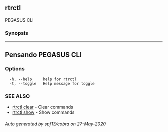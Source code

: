 ## rtrctl

PEGASUS CLI

### Synopsis



----------------------
 Pensando PEGASUS CLI 
----------------------


### Options

```
  -h, --help     help for rtrctl
  -t, --toggle   Help message for toggle
```

### SEE ALSO
* [rtrctl clear](rtrctl_clear.md)	 - Clear commands
* [rtrctl show](rtrctl_show.md)	 - Show commands

###### Auto generated by spf13/cobra on 27-May-2020
